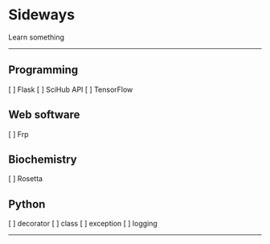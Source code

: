 # Sideways
Learn something


----
## Programming
[ ] Flask
[ ] SciHub API
[ ] TensorFlow

## Web software
[ ] Frp

## Biochemistry
[ ] Rosetta

## Python
[ ] decorator
[ ] class
[ ] exception
[ ] logging




----
